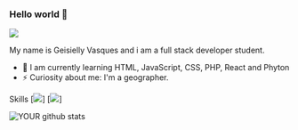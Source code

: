 ### Hello world 👋

[<img src="https://img.shields.io/badge/linkedin-%230077B5.svg?&style=for-the-badge&logo=linkedin&logoColor=white" />](https://www.linkedin.com/in/https://www.linkedin.com/in/geisielly-vasques-515b0714a//)

My name is Geisielly Vasques and i am a full stack developer student.

- 🌱 I am currently learning HTML, JavaScript, CSS, PHP, React and Phyton
- ⚡ Curiosity about me: I'm a geographer.  

Skills
[<img src="https://img.shields.io/badge/HTML-239120?style=for-the-badge&logo=html5&logoColor=white" />] 
[<img src="https://img.shields.io/badge/CSS-239120?&style=for-the-badge&logo=css3&logoColor=white" />]

![YOUR github stats](https://github-readme-stats.vercel.app/api?username=geisyv)


